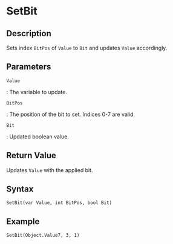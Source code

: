 # SetBit

## Description
Sets index `BitPos` of `Value` to `Bit` and updates `Value` accordingly.

## Parameters
`Value`

:   The variable to update.

`BitPos`

:   The position of the bit to set. Indices 0-7 are valid.

`Bit`

:   Updated boolean value.

## Return Value
Updates `Value` with the applied bit.

## Syntax
```
SetBit(var Value, int BitPos, bool Bit)
```

## Example
```
SetBit(Object.Value7, 3, 1)
```

